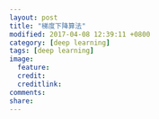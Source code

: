 ```yaml
---
layout: post
title: "梯度下降算法"
modified: 2017-04-08 12:39:11 +0800
category: [deep learning]
tags: [deep learning]
image:
  feature: 
  credit: 
  creditlink: 
comments: 
share: 
---
```

